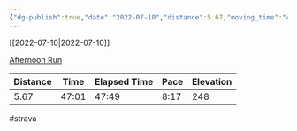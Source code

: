 ```yaml
---
{"dg-publish":true,"date":"2022-07-10","distance":5.67,"moving_time":"47:01","elapsed_time":"47:49","pace":"8:17","total_elevation_gain":248,"url":"https://www.strava.com/activities/7448586981","permalink":"/01-personal/strava/2022-07-10-afternoon-run/","dgPassFrontmatter":true}
---
```



[[2022-07-10\|2022-07-10]]

[Afternoon Run](https://www.strava.com/activities/7448586981)

| Distance | Time  | Elapsed Time | Pace | Elevation |
| -------- | ----- | ------------ | ---- | --------- |
| 5.67     | 47:01 | 47:49        | 8:17 | 248       |




#strava
